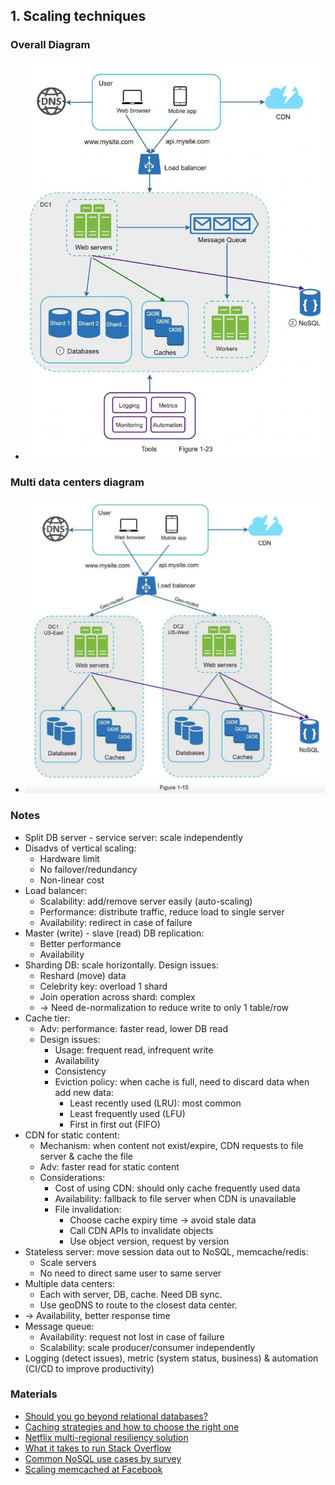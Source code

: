 ## 1. Scaling techniques
### Overall Diagram
- <img src="./resources/1.23.png" width="500">
### Multi data centers diagram
- <img src="./resources/1.15.png" width="500">
### Notes
- Split DB server - service server: scale independently
- Disadvs of vertical scaling:
  - Hardware limit
  - No failover/redundancy
  - Non-linear cost
- Load balancer:
  - Scalability: add/remove server easily (auto-scaling)
  - Performance: distribute traffic, reduce load to single server
  - Availability: redirect in case of failure
- Master (write) - slave (read) DB replication:
  - Better performance
  - Availability
- Sharding DB: scale horizontally. Design issues:
  - Reshard (move) data
  - Celebrity key: overload 1 shard
  - Join operation across shard: complex
  - -> Need de-normalization to reduce write to only 1 table/row
- Cache tier:
  - Adv: performance: faster read, lower DB read
  - Design issues:
    - Usage: frequent read, infrequent write
    - Availability
    - Consistency
    - Eviction policy: when cache is full, need to discard data when add new data:
      - Least recently used (LRU): most common
      - Least frequently used (LFU)
      - First in first out (FIFO)
- CDN for static content:
  - Mechanism: when content not exist/expire, CDN requests to file server & cache the file
  - Adv: faster read for static content
  - Considerations:
    - Cost of using CDN: should only cache frequently used data
    - Availability: fallback to file server when CDN is unavailable
    - File invalidation:
      - Choose cache expiry time -> avoid stale data
      - Call CDN APIs to invalidate objects
      - Use object version, request by version
- Stateless server: move session data out to NoSQL, memcache/redis:
  - Scale servers
  - No need to direct same user to same server
- Multiple data centers:
  - Each with server, DB, cache. Need DB sync.
  - Use geoDNS to route to the closest data center.
- -> Availability, better response time
- Message queue:
  - Availability: request not lost in case of failure
  - Scalability: scale producer/consumer independently
- Logging (detect issues), metric (system status, business) & automation (CI/CD to improve productivity)
### Materials
- [Should you go beyond relational databases?](https://blog.teamtreehouse.com/should-you-go-beyond-relational-databases)
- [Caching strategies and how to choose the right one](https://codeahoy.com/2017/08/11/caching-strategies-and-how-to-choose-the-right-one/)
- [Netflix multi-regional resiliency solution](https://netflixtechblog.com/active-active-for-multi-regional-resiliency-c47719f6685b)
- [What it takes to run Stack Overflow](https://nickcraver.com/blog/2013/11/22/what-it-takes-to-run-stack-overflow/)
- [Common NoSQL use cases by survey](http://highscalability.com/blog/2010/12/6/what-the-heck-are-you-actually-using-nosql-for.html)
- [Scaling memcached at Facebook](https://www.cs.bu.edu/~jappavoo/jappavoo.github.com/451/papers/memcache-fb.pdf)